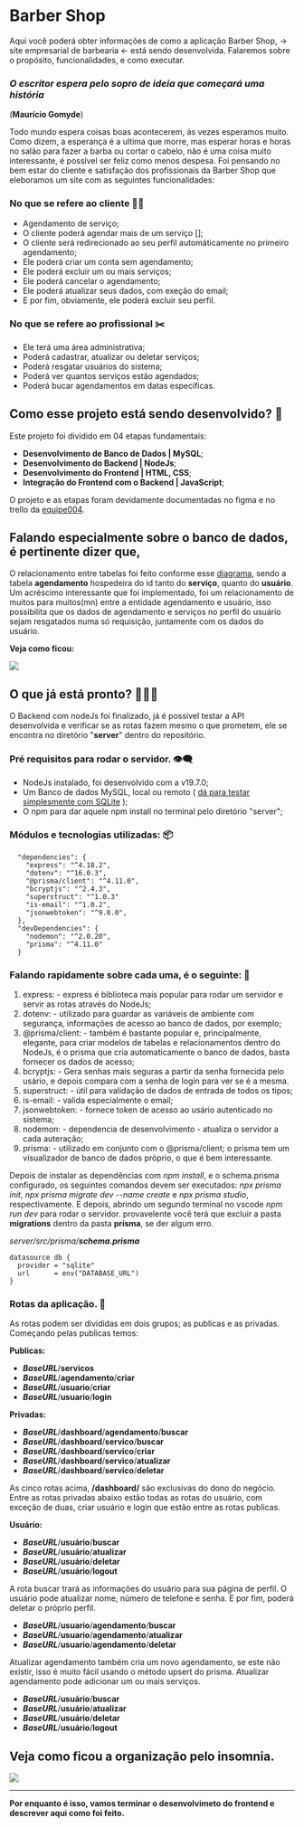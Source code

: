 # Barber Shop

Aqui você poderá obter informações de como a aplicação Barber Shop, → site empresarial de barbearia ← está sendo desenvolvida. Falaremos sobre o propósito, funcionalidades, e como executar.


### *O escritor espera pelo sopro de ideia que começará uma história*
(**Maurício Gomyde**)

Todo mundo espera coisas boas acontecerem, ás vezes esperamos muito. Como dizem, a esperança é a ultima que morre, mas esperar horas e horas no salão para fazer a barba ou cortar o cabelo, não é uma coisa muito interessante, é possível ser feliz como menos despesa. Foi pensando no bem estar do cliente e satisfação dos profissionais da Barber Shop que eleboramos um site com as seguintes funcionalidades:



### No que se refere ao cliente 🧔🏽

+ Agendamento de serviço;
+ O cliente poderá agendar mais de um serviço [];
+ O cliente será redirecionado ao seu perfil automáticamente no primeiro agendamento;
+ Ele poderá criar um conta sem agendamento;
+ Ele poderá excluir um ou mais serviços;
+ Ele poderá cancelar o agendamento;
+ Ele poderá atualizar seus dados, com exeção do email;
+ E por fim, obviamente, ele poderá excluir seu perfil.

### No que se refere ao profissional ✂️

+ Ele terá uma área administrativa;
+ Poderá cadastrar, atualizar ou deletar serviços;
+ Poderá resgatar usuários do sistema;
+ Poderá ver quantos serviços estão agendados;
+ Poderá bucar agendamentos em datas específicas.

## Como esse projeto está sendo desenvolvido? 🏁

Este projeto foi dividido em 04 etapas fundamentais:

* **Desenvolvimento de Banco de Dados | MySQL**;
* **Desenvolvimento do Backend | NodeJs**;
* **Desenvolvimento do Frontend | HTML, CSS**;
* **Integração do Frontend com o Backend | JavaScript**;

O projeto e as etapas foram devidamente documentadas no figma e no trello da [equipe004](https://trello.com/b/6cucpZSy/barber-shop-equipe-004).
## Falando especialmente sobre o banco de dados, é pertinente dizer que,
O relacionamento entre tabelas foi feito conforme esse [diagrama](https://trello.com/1/cards/63fa0bbd3e53a000d7332df4/attachments/63fa0bcc299f72dd4db06d4b/download/db.png), sendo a tabela **agendamento** hospedeira do id tanto do **serviço**, quanto do **usuário**.  Um acréscimo interessante que foi implementado, foi um relacionamento de muitos para muitos(mn) entre a entidade agendamento e usuário, isso possibilita que os dados de agendamento e serviços no perfil do usuário sejam resgatados numa só requisição, juntamente com os dados do usuário. 

**Veja como ficou:**

![](https://github.com/Iniciativa-PRO/barber-shop-equipe004/blob/main/assets/img-readme/Captura%20de%20tela%20de%202023-03-08%2012-03-12.png)

## O que já está pronto? 🕵🏾‍♀️

O Backend com nodeJs foi finalizado, já é possivel testar a API desenvolvida e verificar se as rotas fazem mesmo o que prometem, ele se encontra no diretório "**server**" dentro do repositório.

### Pré requisitos para rodar o servidor. 👁️‍🗨️

* NodeJs instalado, foi desenvolvido com a v19.7.0;
* Um Banco de dados MySQL, local ou remoto ( [dá para testar simplesmente com SQLite](https://www.prisma.io/docs/concepts/database-connectors/sqlite#:~:text=1-,datasource%20db%20%7B,%7D,-The%20fields%20passed) );
* O npm para dar aquele npm install no terminal pelo diretório "server";

### Módulos e tecnologias utilizadas: 📦

```
  "dependencies": {
    "express": "^4.18.2",
    "dotenv": "^16.0.3",
    "@prisma/client": "^4.11.0",
    "bcryptjs": "^2.4.3",
    "superstruct": "^1.0.3"
    "is-email": "^1.0.2",
    "jsonwebtoken": "^9.0.0",
  },
  "devDependencies": {
    "nodemon": "^2.0.20",
    "prisma": "^4.11.0"
  } 
  ```

### Falando rapidamente sobre cada uma, é o seguinte: 📝

1.  express: - express é biblioteca mais popular para rodar um servidor e servir as rotas através do NodeJs;
2.  dotenv: - utilizado para guardar as variáveis de ambiente com segurança, informações de acesso ao banco de dados, por exemplo;
3.  @prisma/client: - também é bastante popular e, principalmente, elegante, para criar modelos de tabelas e relacionamentos dentro do NodeJs, é o prisma que cria automaticamente o banco de dados, basta fornecer os dados de acesso;
4.  bcryptjs: - Gera senhas mais seguras a partir da senha fornecida pelo usário, e depois compara com a senha de login para ver se é a mesma.
5.  superstruct: - útil para validação de dados de entrada de todos os tipos;
6.  is-email: - valida especialmente o email;
7.  jsonwebtoken: - fornece token de acesso ao usário autenticado no sistema;
8.  nodemon: - dependencia de desenvolvimento - atualiza o servidor a cada auteração;
9.  prisma: - utilizado em conjunto com o @prisma/client; o prisma tem um visualizador de banco de dados próprio, o que é bem interessante.

Depois de instalar as dependências com *npm install*, e o schema.prisma configurado, os seguintes comandos devem ser executados: *npx prisma init*, *npx prisma migrate dev --name create* e *npx prisma studio*, respectivamente. E depois, abrindo um segundo terminal no vscode *npm run dev* para rodar o servidor. provavelente você terá que excluir a pasta **migrations** dentro da pasta **prisma**, se der algum erro.

*server/src/prisma/**schema.prisma***
```
datasource db {
  provider = "sqlite"
  url      = env("DATABASE_URL")
}
```
### Rotas da aplicação. 🔄

As rotas podem ser divididas em dois grupos; as publicas e as privadas. Começando pelas publicas temos:

**Publicas:**

+ ***BaseURL***/**servicos**
+ ***BaseURL***/**agendamento**/**criar**
+ ***BaseURL***/**usuario**/**criar**
+ ***BaseURL***/**usuario**/**login**

**Privadas:**
+ ***BaseURL***/**dashboard**/**agendamento**/**buscar**
+ ***BaseURL***/**dashboard**/**servico**/**buscar**
+ ***BaseURL***/**dashboard**/**servico**/**criar**
+ ***BaseURL***/**dashboard**/**servico**/**atualizar**
+ ***BaseURL***/**dashboard**/**servico**/**deletar**

As cinco rotas acima, **/dashboard/** são exclusivas do dono do negócio. Entre as rotas privadas abaixo estão todas as rotas do usuário, com exceção de duas, criar usuário e login que estão entre as rotas publicas.

**Usuário:**
+ ***BaseURL***/**usuário**/**buscar**
+ ***BaseURL***/**usuário**/**atualizar**
+ ***BaseURL***/**usuário**/**deletar**
+ ***BaseURL***/**usuário**/**logout**

A rota buscar trará as informações do usuário para sua página de perfil. O usuário pode atualizar nome, número de telefone e senha. E por fim, poderá deletar o próprio perfil.

+ ***BaseURL***/**usuario**/**agendamento**/**buscar**
+ ***BaseURL***/**usuario**/**agendamento**/**atualizar**
+ ***BaseURL***/**usuario**/**agendamento**/**deletar**

Atualizar agendamento também cria um novo agendamento, se este não existir, isso é muito fácil usando o método upsert do prisma. Atualizar agendamento pode adicionar um ou mais serviços.

+ ***BaseURL***/**usuário**/**buscar**
+ ***BaseURL***/**usuário**/**atualizar**
+ ***BaseURL***/**usuário**/**deletar**
+ ***BaseURL***/**usuário**/**logout**

## Veja como ficou a organização pelo insomnia. 

![](https://github.com/Iniciativa-PRO/barber-shop-equipe004/blob/main/assets/img-readme/barbershop.png) 

<hr>

**Por enquanto é isso, vamos terminar o desenvolvimeto do frontend  e descrever aqui como foi feito.**

